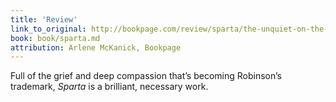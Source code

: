 ```yaml
---
title: 'Review'
link_to_original: http://bookpage.com/review/sparta/the-unquiet-on-the-internal-home-front
book: book/sparta.md
attribution: Arlene McKanick, Bookpage
---
```

Full of the grief and deep compassion that’s becoming Robinson’s trademark, *Sparta* is a brilliant, necessary work.

